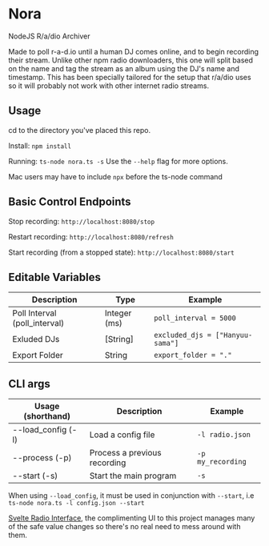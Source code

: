 # Nora
NodeJS R/a/dio Archiver

Made to poll r-a-d.io until a human DJ comes online, and to begin recording their stream. Unlike other npm radio downloaders, this one will split based on the name and tag the stream as an album using the DJ's name and timestamp. This has been specially tailored for the setup that r/a/dio uses so it will probably not work with other internet radio streams.

## Usage
cd to the directory you've placed this repo.

Install: `npm install`

Running: `ts-node nora.ts -s`
Use the `--help` flag for more options.

Mac users may have to include `npx` before the ts-node command

## Basic Control Endpoints
Stop recording: `http://localhost:8080/stop`

Restart recording: `http://localhost:8080/refresh`

Start recording (from a stopped state): `http://localhost:8080/start`

## Editable Variables
Description | Type | Example
--- | --- | ---
Poll Interval (poll_interval) | Integer (ms) | `poll_interval = 5000`
Exluded DJs | [String] | `excluded_djs = ["Hanyuu-sama"]`
Export Folder | String | `export_folder = "."`

## CLI args
Usage (shorthand) | Description | Example
--- | --- | ---
--load_config (-l) | Load a config file | `-l radio.json`
--process (-p) | Process a previous recording | `-p my_recording`
--start (-s) | Start the main program | `-s`

When using `--load_config`, it must be used in conjunction with `--start`, i.e `ts-node nora.ts -l config.json --start`

[Svelte Radio Interface](https://github.com/Linkcube/svelte-radio-interface), the complimenting UI to this project manages many of the safe value changes so there's no real need to mess around with them.
